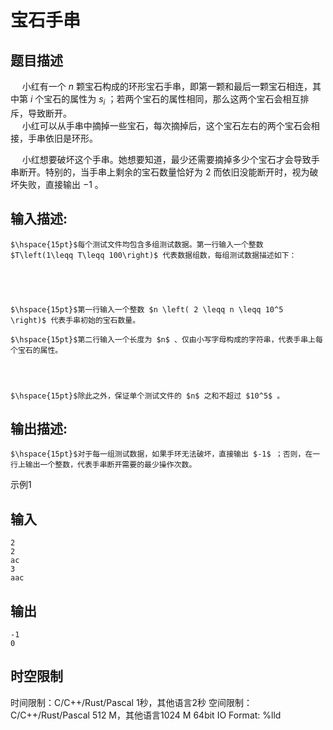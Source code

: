 # 宝石手串

## 题目描述

$\hspace{15pt}$小红有一个 $n$ 颗宝石构成的环形宝石手串，即第一颗和最后一颗宝石相连，其中第 $i$ 个宝石的属性为 $s_i$ ；若两个宝石的属性相同，那么这两个宝石会相互排斥，导致断开。  
$\hspace{15pt}$小红可以从手串中摘掉一些宝石，每次摘掉后，这个宝石左右的两个宝石会相接，手串依旧是环形。  


$\hspace{15pt}$小红想要破坏这个手串。她想要知道，最少还需要摘掉多少个宝石才会导致手串断开。特别的，当手串上剩余的宝石数量恰好为 $2$ 而依旧没能断开时，视为破坏失败，直接输出 $-1$ 。 

## 输入描述:
    
    
    $\hspace{15pt}$每个测试文件均包含多组测试数据。第一行输入一个整数 $T\left(1\leqq T\leqq 100\right)$ 代表数据组数，每组测试数据描述如下：  
    
    
      
    
    
    $\hspace{15pt}$第一行输入一个整数 $n \left( 2 \leqq n \leqq 10^5 \right)$ 代表手串初始的宝石数量。
    
    $\hspace{15pt}$第二行输入一个长度为 $n$ 、仅由小写字母构成的字符串，代表手串上每个宝石的属性。
    
      
    
    
    $\hspace{15pt}$除此之外，保证单个测试文件的 $n$ 之和不超过 $10^5$ 。  
    

## 输出描述:
    
    
    $\hspace{15pt}$对于每一组测试数据，如果手环无法破坏，直接输出 $-1$ ；否则，在一行上输出一个整数，代表手串断开需要的最少操作次数。

示例1 

## 输入
    
    
    2
    2
    ac
    3
    aac

## 输出
    
    
    -1
    0


## 时空限制

时间限制：C/C++/Rust/Pascal 1秒，其他语言2秒
空间限制：C/C++/Rust/Pascal 512 M，其他语言1024 M
64bit IO Format: %lld
